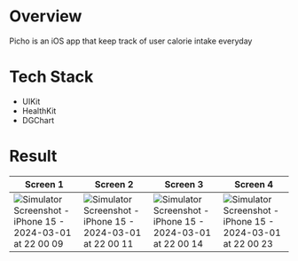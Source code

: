 # Overview
Picho is an iOS app that keep track of user calorie intake everyday

# Tech Stack
- UIKit
- HealthKit
- DGChart

# Result
| Screen 1 | Screen 2 | Screen 3 | Screen 4 |
| --- | --- | --- | --- |
| ![Simulator Screenshot - iPhone 15 - 2024-03-01 at 22 00 09](https://github.com/windywu812/Picho/assets/63775386/d28014e7-4ef8-46dd-990e-f0d92cafefa5) | ![Simulator Screenshot - iPhone 15 - 2024-03-01 at 22 00 11](https://github.com/windywu812/Picho/assets/63775386/061962ef-f757-4870-a23d-9726ca6763b7) | ![Simulator Screenshot - iPhone 15 - 2024-03-01 at 22 00 14](https://github.com/windywu812/Picho/assets/63775386/804188e5-6417-49bb-8bff-6afd209830c9) | ![Simulator Screenshot - iPhone 15 - 2024-03-01 at 22 00 23](https://github.com/windywu812/Picho/assets/63775386/7ea06485-2243-412a-b5bf-531ae80a075b) |
